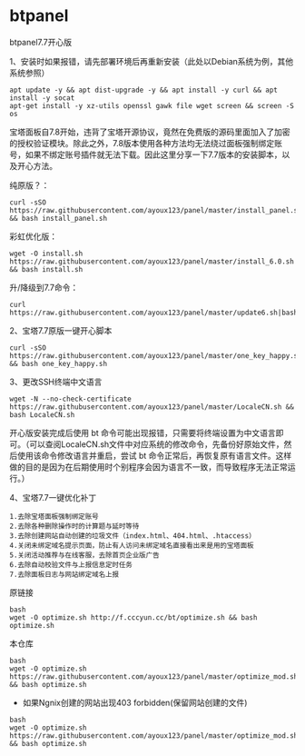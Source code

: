 # btpanel
btpanel7.7开心版

1、安装时如果报错，请先部署环境后再重新安装（此处以Debian系统为例，其他系统参照）
```
apt update -y && apt dist-upgrade -y && apt install -y curl && apt install -y socat 
apt-get install -y xz-utils openssl gawk file wget screen && screen -S os
```

宝塔面板自7.8开始，违背了宝塔开源协议，竟然在免费版的源码里面加入了加密的授权验证模块。除此之外，7.8版本使用各种方法均无法绕过面板强制绑定账号，如果不绑定账号插件就无法下载。因此这里分享一下7.7版本的安装脚本，以及开心方法。

纯原版？：
```
curl -sSO https://raw.githubusercontent.com/ayoux123/panel/master/install_panel.sh && bash install_panel.sh 
```

彩虹优化版：
``` 
wget -O install.sh https://raw.githubusercontent.com/ayoux123/panel/master/install_6.0.sh && bash install.sh 
```

升/降级到7.7命令：
``` 
curl https://raw.githubusercontent.com/ayoux123/panel/master/update6.sh|bash
```

2、宝塔7.7原版一键开心脚本
```
curl -sSO https://raw.githubusercontent.com/ayoux123/panel/master/one_key_happy.sh && bash one_key_happy.sh
```

3、更改SSH终端中文语言
```
wget -N --no-check-certificate https://raw.githubusercontent.com/ayoux123/panel/master/LocaleCN.sh && bash LocaleCN.sh
```
开心版安装完成后使用 bt 命令可能出现报错，只需要将终端设置为中文语言即可。（可以查阅LocaleCN.sh文件中对应系统的修改命令，先备份好原始文件，然后使用该命令修改语言并重启，尝试 bt 命令正常后，再恢复原有语言文件。这样做的目的是因为在后期使用时个别程序会因为语言不一致，而导致程序无法正常运行。）


4、宝塔7.7一键优化补丁
```
1.去除宝塔面板强制绑定账号
2.去除各种删除操作时的计算题与延时等待
3.去除创建网站自动创建的垃圾文件（index.html、404.html、.htaccess）
4.关闭未绑定域名提示页面，防止有人访问未绑定域名直接看出来是用的宝塔面板
5.关闭活动推荐与在线客服，去除首页企业版广告
6.去除自动校验文件与上报信息定时任务
7.去除面板日志与网站绑定域名上报
```

原链接
```
bash
wget -O optimize.sh http://f.cccyun.cc/bt/optimize.sh && bash optimize.sh
```

本仓库
```
bash
wget -O optimize.sh https://raw.githubusercontent.com/ayoux123/panel/master/optimize_mod.sh && bash optimize.sh
```
* 如果Ngnix创建的网站出现403 forbidden(保留网站创建的文件)
```
bash
wget -O optimize.sh https://raw.githubusercontent.com/ayoux123/panel/master/optimize_mod.sh && bash optimize.sh
```
